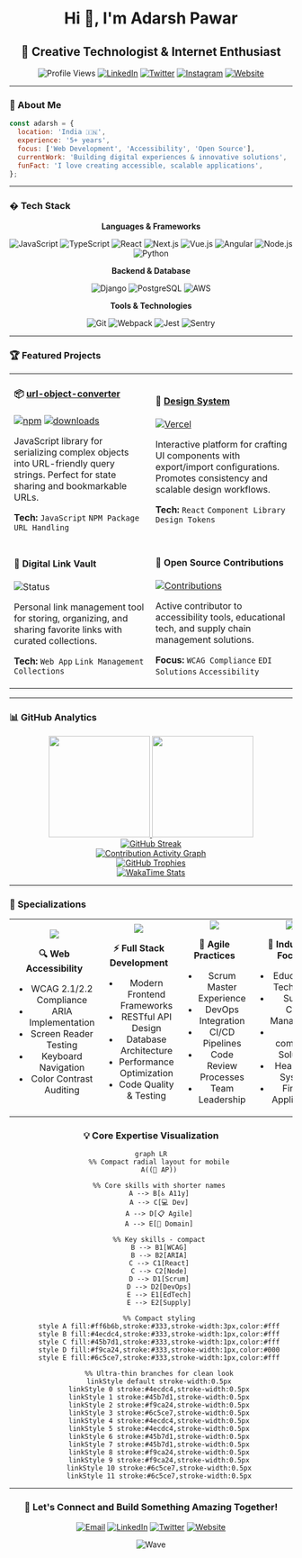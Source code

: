 <div align="center">

# Hi 👋, I'm Adarsh Pawar

## 🚀 Creative Technologist & Internet Enthusiast

![Profile Views](https://komarev.com/ghpvc/?username=adarshpawar29&color=blueviolet&style=flat-square&label=Profile+Views)
[![LinkedIn](https://img.shields.io/badge/-LinkedIn-0077B5?style=flat-square&logo=linkedin&logoColor=white)](https://www.linkedin.com/in/adarshpawar28)
[![Twitter](https://img.shields.io/badge/-Twitter-1DA1F2?style=flat-square&logo=twitter&logoColor=white)](https://twitter.com/adarshpawar28)
[![Instagram](https://img.shields.io/badge/-Instagram-E4405F?style=flat-square&logo=instagram&logoColor=white)](https://www.instagram.com/adarshpawar_)
[![Website](https://img.shields.io/badge/-Website-000000?style=flat-square&logo=About.me&logoColor=white)](https://adarshpawar.com)

</div>

---

### 💫 About Me

```javascript
const adarsh = {
  location: 'India 🇮🇳',
  experience: '5+ years',
  focus: ['Web Development', 'Accessibility', 'Open Source'],
  currentWork: 'Building digital experiences & innovative solutions',
  funFact: 'I love creating accessible, scalable applications',
};
```

---

### �️ Tech Stack

<div align="center">

**Languages & Frameworks**

![JavaScript](https://img.shields.io/badge/-JavaScript-F7DF1E?style=flat-square&logo=javascript&logoColor=black)
![TypeScript](https://img.shields.io/badge/-TypeScript-3178C6?style=flat-square&logo=typescript&logoColor=white)
![React](https://img.shields.io/badge/-React-61DAFB?style=flat-square&logo=react&logoColor=black)
![Next.js](https://img.shields.io/badge/-Next.js-000000?style=flat-square&logo=next.js&logoColor=white)
![Vue.js](https://img.shields.io/badge/-Vue.js-4FC08D?style=flat-square&logo=vue.js&logoColor=white)
![Angular](https://img.shields.io/badge/-Angular-DD0031?style=flat-square&logo=angular&logoColor=white)
![Node.js](https://img.shields.io/badge/-Node.js-339933?style=flat-square&logo=node.js&logoColor=white)
![Python](https://img.shields.io/badge/-Python-3776AB?style=flat-square&logo=python&logoColor=white)

**Backend & Database**

![Django](https://img.shields.io/badge/-Django-092E20?style=flat-square&logo=django&logoColor=white)
![PostgreSQL](https://img.shields.io/badge/-PostgreSQL-336791?style=flat-square&logo=postgresql&logoColor=white)
![AWS](https://img.shields.io/badge/-AWS-232F3E?style=flat-square&logo=amazon-aws&logoColor=white)

**Tools & Technologies**

![Git](https://img.shields.io/badge/-Git-F05032?style=flat-square&logo=git&logoColor=white)
![Webpack](https://img.shields.io/badge/-Webpack-8DD6F9?style=flat-square&logo=webpack&logoColor=black)
![Jest](https://img.shields.io/badge/-Jest-C21325?style=flat-square&logo=jest&logoColor=white)
![Sentry](https://img.shields.io/badge/-Sentry-362D59?style=flat-square&logo=sentry&logoColor=white)

</div>

---

### 🏆 Featured Projects

<table>
<tr>
<td width="50%">

#### 📦 [url-object-converter](https://www.npmjs.com/package/url-object-converter)

[![npm](https://img.shields.io/npm/v/url-object-converter?style=flat-square)](https://www.npmjs.com/package/url-object-converter)
[![downloads](https://img.shields.io/npm/dm/url-object-converter?style=flat-square)](https://www.npmjs.com/package/url-object-converter)

JavaScript library for serializing complex objects into URL-friendly query strings. Perfect for state sharing and bookmarkable URLs.

**Tech:** `JavaScript` `NPM Package` `URL Handling`

</td>
<td width="50%">

#### 🎨 [Design System](https://design-system-v8.vercel.app/)

[![Vercel](https://img.shields.io/badge/Deployed-Vercel-000000?style=flat-square&logo=vercel)](https://design-system-v8.vercel.app/)

Interactive platform for crafting UI components with export/import configurations. Promotes consistency and scalable design workflows.

**Tech:** `React` `Component Library` `Design Tokens`

</td>
</tr>
<tr>
<td width="50%">

#### 🔗 Digital Link Vault

![Status](https://img.shields.io/badge/Status-In%20Development-yellow?style=flat-square)

Personal link management tool for storing, organizing, and sharing favorite links with curated collections.

**Tech:** `Web App` `Link Management` `Collections`

</td>
<td width="50%">

#### 🌟 Open Source Contributions

[![Contributions](https://img.shields.io/badge/Contributions-Welcome-brightgreen?style=flat-square)](https://github.com/adarshpawar29)

Active contributor to accessibility tools, educational tech, and supply chain management solutions.

**Focus:** `WCAG Compliance` `EDI Solutions` `Accessibility`

</td>
</tr>
</table>

---

### 📊 GitHub Analytics

<div align="center">
  
  <a href="https://github.com/adarshpawar29">
    <img height="180em" src="https://github-readme-stats.vercel.app/api?username=adarshpawar29&show_icons=true&theme=radical&include_all_commits=true&count_private=true&hide_border=true&border_radius=10"/>
  </a>
  <a href="https://github.com/adarshpawar29">
    <img height="180em" src="https://github-readme-stats.vercel.app/api/top-langs/?username=adarshpawar29&layout=compact&langs_count=10&theme=radical&hide_border=true&border_radius=10"/>
  </a>
  
</div>

<div align="center">
  
  <a href="https://github.com/adarshpawar29">
    <img src="https://streak-stats.demolab.com/?user=adarshpawar29&theme=radical&hide_border=true&border_radius=10" alt="GitHub Streak" />
  </a>
  
</div>

<div align="center">
  
  <a href="https://github.com/adarshpawar29">
    <img src="https://github-readme-activity-graph.vercel.app/graph?username=adarshpawar29&theme=react-dark&hide_border=true&bg_color=0d1117&point=ff6b6b&line=45b7d1&area=true&area_color=45b7d1" alt="Contribution Activity Graph"/>
  </a>
  
</div>

<div align="center">
  
  <a href="https://github.com/adarshpawar29">
    <img src="https://github-profile-trophy.vercel.app/?username=adarshpawar29&theme=radical&no-frame=true&no-bg=true&margin-w=4&row=2&column=4" alt="GitHub Trophies" />
  </a>
  
</div>

<div align="center">
  
  <a href="https://github.com/adarshpawar29">
    <img src="https://github-readme-stats.vercel.app/api/wakatime?username=adarshpawar29&theme=radical&hide_border=true&border_radius=10" alt="WakaTime Stats" />
  </a>
  
</div>

---

### 🎯 Specializations

<div align="center">

<table>
<tr>
<td width="25%" align="center">
<img src="https://img.shields.io/badge/Accessibility-♿-4CAF50?style=for-the-badge&labelColor=black&color=4CAF50"/>

**🔍 Web Accessibility**

- WCAG 2.1/2.2 Compliance
- ARIA Implementation
- Screen Reader Testing
- Keyboard Navigation
- Color Contrast Auditing

</td>
<td width="25%" align="center">
<img src="https://img.shields.io/badge/Development-💻-2196F3?style=for-the-badge&labelColor=black&color=2196F3"/>

**⚡ Full Stack Development**

- Modern Frontend Frameworks
- RESTful API Design
- Database Architecture
- Performance Optimization
- Code Quality & Testing

</td>
<td width="25%" align="center">
<img src="https://img.shields.io/badge/Methodologies-📋-FF9800?style=for-the-badge&labelColor=black&color=FF9800"/>

**🚀 Agile Practices**

- Scrum Master Experience
- DevOps Integration
- CI/CD Pipelines
- Code Review Processes
- Team Leadership

</td>
<td width="25%" align="center">
<img src="https://img.shields.io/badge/Domains-🎯-9C27B0?style=for-the-badge&labelColor=black&color=9C27B0"/>

**🏢 Industry Focus**

- Educational Technology
- Supply Chain Management
- E-commerce Solutions
- Healthcare Systems
- Fintech Applications

</td>
</tr>
</table>

</div>

<div align="center">

### 💡 Core Expertise Visualization

```mermaid
graph LR
    %% Compact radial layout for mobile
    A((🎯 AP))
    
    %% Core skills with shorter names
    A --> B[♿ A11y]
    A --> C[💻 Dev]
    A --> D[📋 Agile]
    A --> E[🏢 Domain]
    
    %% Key skills - compact
    B --> B1[WCAG]
    B --> B2[ARIA]
    C --> C1[React]
    C --> C2[Node]
    D --> D1[Scrum]
    D --> D2[DevOps]
    E --> E1[EdTech]
    E --> E2[Supply]

    %% Compact styling
    style A fill:#ff6b6b,stroke:#333,stroke-width:3px,color:#fff
    style B fill:#4ecdc4,stroke:#333,stroke-width:1px,color:#fff
    style C fill:#45b7d1,stroke:#333,stroke-width:1px,color:#fff
    style D fill:#f9ca24,stroke:#333,stroke-width:1px,color:#000
    style E fill:#6c5ce7,stroke:#333,stroke-width:1px,color:#fff
    
    %% Ultra-thin branches for clean look
    linkStyle default stroke-width:0.5px
    linkStyle 0 stroke:#4ecdc4,stroke-width:0.5px
    linkStyle 1 stroke:#45b7d1,stroke-width:0.5px
    linkStyle 2 stroke:#f9ca24,stroke-width:0.5px
    linkStyle 3 stroke:#6c5ce7,stroke-width:0.5px
    linkStyle 4 stroke:#4ecdc4,stroke-width:0.5px
    linkStyle 5 stroke:#4ecdc4,stroke-width:0.5px
    linkStyle 6 stroke:#45b7d1,stroke-width:0.5px
    linkStyle 7 stroke:#45b7d1,stroke-width:0.5px
    linkStyle 8 stroke:#f9ca24,stroke-width:0.5px
    linkStyle 9 stroke:#f9ca24,stroke-width:0.5px
    linkStyle 10 stroke:#6c5ce7,stroke-width:0.5px
    linkStyle 11 stroke:#6c5ce7,stroke-width:0.5px
```

</div>

---

<div align="center">

### 💬 Let's Connect and Build Something Amazing Together!

[![Email](https://img.shields.io/badge/-Email-D14836?style=for-the-badge&logo=gmail&logoColor=white)](mailto:contact@adarshpawar.com)
[![LinkedIn](https://img.shields.io/badge/-LinkedIn-0077B5?style=for-the-badge&logo=linkedin&logoColor=white)](https://www.linkedin.com/in/adarshpawar28)
[![Twitter](https://img.shields.io/badge/-Twitter-1DA1F2?style=for-the-badge&logo=twitter&logoColor=white)](https://twitter.com/adarshpawar28)
[![Website](https://img.shields.io/badge/-Portfolio-000000?style=for-the-badge&logo=About.me&logoColor=white)](https://adarshpawar.com)

![Wave](https://raw.githubusercontent.com/mayhemantt/mayhemantt/Update/svg/Bottom.svg)

</div>

